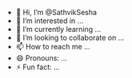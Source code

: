 - 👋 Hi, I’m @SathvikSesha
- 👀 I’m interested in ...
- 🌱 I’m currently learning ...
- 💞️ I’m looking to collaborate on ...
- 📫 How to reach me ...
- 😄 Pronouns: ...
- ⚡ Fun fact: ...

<!---
SathvikSesha/SathvikSesha is a ✨ special ✨ repository because its `README.md` (this file) appears on your GitHub profile.
You can click the Preview link to take a look at your changes.
--->

